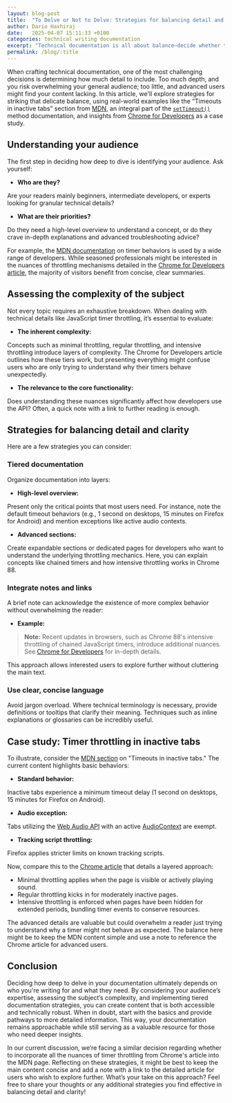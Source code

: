 ```yaml
---
layout: blog-post
title:  "To Delve or Not to Delve: Strategies for balancing detail and clarity in documentation"
author: Dario Haxhiraj
date:   2025-04-07 15:11:33 +0100
categories: technical writing documentation
excerpt: "Technical documentation is all about balance—decide whether to dive into every nuance or keep things concise."
permalink: /blog/:title
---
```




When crafting technical documentation, one of the most challenging decisions is determining how much detail to include. Too much depth, and you risk overwhelming your general audience; too little, and advanced users might find your content lacking. In this article, we'll explore strategies for striking that delicate balance, using real-world examples like the “Timeouts in inactive tabs” section from [MDN](https://developer.mozilla.org/en-US/), an integral part of the [`setTimeout()`](https://developer.mozilla.org/en-US/docs/Web/API/Window/setTimeout) method documentation, and insights from [Chrome for Developers](https://developer.chrome.com/) as a case study.

## Understanding your audience

The first step in deciding how deep to dive is identifying your audience. Ask yourself:

- **Who are they?** 

Are your readers mainly beginners, intermediate developers, or experts looking for granular technical details?

- **What are their priorities?** 

Do they need a high-level overview to understand a concept, or do they crave in-depth explanations and advanced troubleshooting advice?

For example, the [MDN documentation](https://developer.mozilla.org/en-US/docs/Web/API/Window/setTimeout#:~:text=Timeouts%20in%20inactive%20tabs) on timer behaviors is used by a wide range of developers. While seasoned professionals might be interested in the nuances of throttling mechanisms detailed in the [Chrome for Developers article](https://developer.chrome.com/blog/timer-throttling-in-chrome-88#terminology), the majority of visitors benefit from concise, clear summaries.

## Assessing the complexity of the subject

Not every topic requires an exhaustive breakdown. When dealing with technical details like JavaScript timer throttling, it’s essential to evaluate:

- **The inherent complexity:** 

Concepts such as minimal throttling, regular throttling, and intensive throttling introduce layers of complexity. The Chrome for Developers article outlines how these tiers work, but presenting everything might confuse users who are only trying to understand why their timers behave unexpectedly.

- **The relevance to the core functionality:** 

Does understanding these nuances significantly affect how developers use the API? Often, a quick note with a link to further reading is enough.

## Strategies for balancing detail and clarity

Here are a few strategies you can consider:

### Tiered documentation

Organize documentation into layers:

- **High-level overview:** 

Present only the critical points that most users need. For instance, note the default timeout behaviors (e.g., 1 second on desktops, 15 minutes on Firefox for Android) and mention exceptions like active audio contexts.

- **Advanced sections:** 

Create expandable sections or dedicated pages for developers who want to understand the underlying throttling mechanics. Here, you can explain concepts like chained timers and how intensive throttling works in Chrome 88.

### Integrate notes and links

A brief note can acknowledge the existence of more complex behavior without overwhelming the reader:

- **Example:**

> **Note:** Recent updates in browsers, such as Chrome 88's intensive throttling of chained JavaScript timers, introduce additional nuances. See [Chrome for Developers](https://developer.chrome.com/blog/timer-throttling-in-chrome-88#terminology) for in-depth details.

This approach allows interested users to explore further without cluttering the main text.

### Use clear, concise language

Avoid jargon overload. Where technical terminology is necessary, provide definitions or tooltips that clarify their meaning. Techniques such as inline explanations or glossaries can be incredibly useful.

## Case study: Timer throttling in inactive tabs

To illustrate, consider the [MDN section](https://developer.mozilla.org/en-US/docs/Web/API/Window/setTimeout#:~:text=Timeouts%20in%20inactive%20tabs) on "Timeouts in inactive tabs." The current content highlights basic behaviors:

- **Standard behavior:** 

Inactive tabs experience a minimum timeout delay (1 second on desktops, 15 minutes for Firefox on Android).

- **Audio exception:**

Tabs utilizing the [Web Audio API](https://developer.mozilla.org/en-US/docs/Web/API/Web_Audio_API) with an active [AudioContext](https://developer.mozilla.org/en-US/docs/Web/API/AudioContext) are exempt.

- **Tracking script throttling:**

Firefox applies stricter limits on known tracking scripts.

Now, compare this to the [Chrome article](https://developer.chrome.com/blog/timer-throttling-in-chrome-88#terminology) that details a layered approach:

- Minimal throttling applies when the page is visible or actively playing sound.
- Regular throttling kicks in for moderately inactive pages.
- Intensive throttling is enforced when pages have been hidden for extended periods, bundling timer events to conserve resources.

The advanced details are valuable but could overwhelm a reader just trying to understand why a timer might not behave as expected. The balance here might be to keep the MDN content simple and use a note to reference the Chrome article for advanced users.

## Conclusion

Deciding how deep to delve in your documentation ultimately depends on who you're writing for and what they need. By considering your audience’s expertise, assessing the subject’s complexity, and implementing tiered documentation strategies, you can create content that is both accessible and technically robust.
When in doubt, start with the basics and provide pathways to more detailed information. This way, your documentation remains approachable while still serving as a valuable resource for those who need deeper insights.

In our current discussion, we’re facing a similar decision regarding whether to incorporate all the nuances of timer throttling from Chrome's article into the MDN page. Reflecting on these strategies, it might be best to keep the main content concise and add a note with a link to the detailed article for users who wish to explore further.
What’s your take on this approach? Feel free to share your thoughts or any additional strategies you find effective in balancing detail and clarity!
